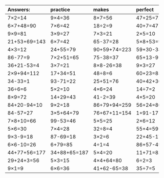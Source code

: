 | Answers: | practice | makes | perfect | ! |
| :--- | :--- | :--- | :--- | :--- |
| 7×2=14 | 9×4=36 | 8×7=56 | 47+25=72 | 67+10=77 | 
| 6×7+48=90 | 7×6=42 | 18÷2=9 | 40+7=47 | 5+14+79=98 | 
| 9×9=81 | 3×9=27 | 7×3=21 | 2×5=10 | 11+12+84=107 | 
| 21+53+69=143 | 6×7=42 | 65-37=28 | 5×8+53=93 | 24÷8=3 | 
| 4×3=12 | 24+55=79 | 90+59+74=223 | 59+30-38=51 | 8×3-18=6 | 
| 86-77=9 | 7×2+51=65 | 75-38=37 | 65+13-9=69 | 5+87=92 | 
| 36+21-53=4 | 3×7=21 | 8×8-26=38 | 9×3=27 | 2×9=18 | 
| 2×9+94=112 | 17+34=51 | 48÷8=6 | 60+23=83 | 7×8=56 | 
| 34-33=1 | 93-71=22 | 25+51=76 | 40+42+30=112 | 2×7=14 | 
| 36÷6=6 | 5×2=10 | 4×6=24 | 14÷7=2 | 4×6+11=35 | 
| 8×9=72 | 14+29=43 | 41-2=39 | 4×5=20 | 16÷8=2 | 
| 84+20-94=10 | 9×2=18 | 86+79+94=259 | 56+24=80 | 8×3=24 | 
| 84-57=27 | 3×5+64=79 | 76+67+11=154 | 1+91-17=75 | 38+12-4=46 | 
| 7×8+10=66 | 99-53=46 | 5×5=25 | 2×6=12 | 6×9-22=32 | 
| 5×6=30 | 7×4=28 | 32÷8=4 | 55+4=59 | 35+43=78 | 
| 9×3-9=18 | 87-69=18 | 3×2=6 | 22+45-17=50 | 8×4=32 | 
| 6×6-10=26 | 6+79=85 | 4÷1=4 | 86+57-49=94 | 20+43+49=112 | 
| 44+77+56=177 | 34+88+65=187 | 5×4=20 | 11+71=82 | 6×5=30 | 
| 29+24+3=56 | 5×3=15 | 4×4+64=80 | 6÷2=3 | 6+50=56 | 
| 9×1=9 | 6×6=36 | 41+62-65=38 | 35÷7=5 | 7×1=7 | 

